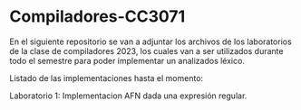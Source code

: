 # Compiladores-CC3071

En el siguiente repositorio se van a adjuntar los archivos de los laboratorios de la clase de compiladores 2023, 
los cuales van a ser utilizados durante todo el semestre para poder implementar un analizados léxico.

Listado de las implementaciones hasta el momento:

Laboratorio 1: Implementacion AFN dada una expresión regular.
